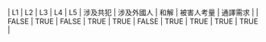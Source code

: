 | L1 | L2 | L3 | L4 | L5 | 涉及共犯 | 涉及外國人 | 和解 | 被害人考量 | 通譯需求 |
| FALSE | TRUE | FALSE | TRUE | TRUE | FALSE | TRUE | TRUE | TRUE | TRUE |